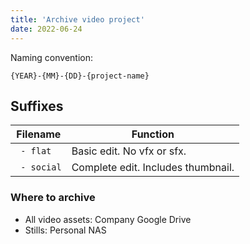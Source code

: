 ```yaml
---
title: 'Archive video project'
date: 2022-06-24
---
```


Naming convention:

`{YEAR}-{MM}-{DD}-{project-name}`

## Suffixes

| Filename    | Function                           |
| ----------- | ---------------------------------- |
| ` - flat`   | Basic edit. No vfx or sfx.         |
| ` - social` | Complete edit. Includes thumbnail. |

### Where to archive

- All video assets: Company Google Drive
- Stills: Personal NAS
